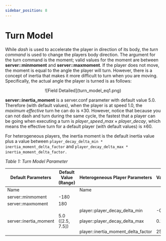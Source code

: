 ```yaml
---
sidebar_position: 8
---
```


# Turn Model

While *dash* is used to accelerate the player in direction of its
body, the *turn command* is used to change the players body direction.
The argument for the turn command is the moment; valid values for the
moment are between **server::minmoment** and **server::maxmoment**.
If the player does not move, the moment is equal to the angle the
player will turn. However, there is a concept of inertia that makes it
more difficult to turn when you are moving.
Specifically, the actual angle the player is turned is as follows:

<div align="center">
  ![Field Detailed](turn_model_eq1.png)
</div>

**server::inertia_moment** is a server.conf parameter with default
value 5.0.
Therefore (with default values), when the player is at speed 1.0, the
*maximum effective* turn he can do is $\pm30$.
However, notice that because you can not dash and turn during the same
cycle, the fastest that a player can be going when executing a turn is
$player\_speed\_max \times player\_decay$, which means the effective turn for a default player
(with default values) is $\pm60$.

For heterogeneous players, the inertia moment is the default inertia value plus a value between ```player_decay_delta_min * inertia_moment_delta_factor``` and ```player_decay_delta_max * inertia_moment_delta_factor.```


<a id="table1"></a>

_Table 1: Turn Model Parameter_

| Default Parameters        | Default Value (Range) | Heterogeneous Player Parameters     | Value |
|--------------------------|-----------------------|-------------------------------------|-------|
| Name                     |                       | Name                                |       |
| server::minmoment        | -180                  |                                     |       |
| server::maxmoment        | 180                   |                                     |       |
| server::inertia_moment   | 5.0 ([2.5, 7.5])     | player::player_decay_delta_min<br></br>player::player_decay_delta_max <br></br>player::inertia_moment_delta_factor      | -0.1<br></br>0.1<br></br>25 |

